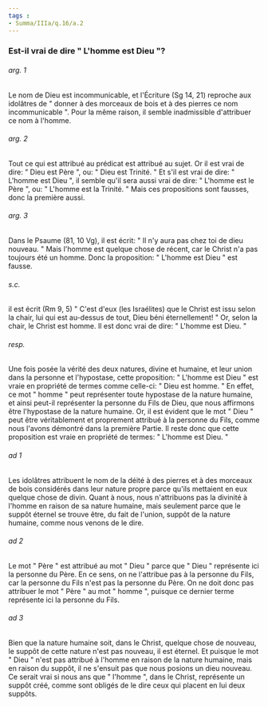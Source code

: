 ```yaml
---
tags : 
- Summa/IIIa/q.16/a.2
---
```


### Est-il vrai de dire " L'homme est Dieu "?

###### arg. 1
Le nom de Dieu est incommunicable, et l'Écriture (Sg 14, 21) reproche aux idolâtres de " donner à des morceaux de bois et à des pierres ce nom incommunicable ". Pour la même raison, il semble inadmissible d'attribuer ce nom à l'homme. 

###### arg. 2
Tout ce qui est attribué au prédicat est attribué au sujet. Or il est vrai de dire: " Dieu est Père ", ou: " Dieu est Trinité. " Et s'il est vrai de dire: " L'homme est Dieu ", il semble qu'il sera aussi vrai de dire: " L'homme est le Père ", ou: " L'homme est la Trinité. " Mais ces propositions sont fausses, donc la première aussi. 

###### arg. 3
Dans le Psaume (81, 10 Vg), il est écrit: " Il n'y aura pas chez toi de dieu nouveau. " Mais l'homme est quelque chose de récent, car le Christ n'a pas toujours été un homme. Donc la proposition: " L'homme est Dieu " est fausse. 

###### s.c.
il est écrit (Rm 9, 5) " C'est d'eux (les Israélites) que le Christ est issu selon la chair, lui qui est au-dessus de tout, Dieu béni éternellement! " Or, selon la chair, le Christ est homme. Il est donc vrai de dire: " L'homme est Dieu. " 

###### resp.
Une fois posée la vérité des deux natures, divine et humaine, et leur union dans la personne et l'hypostase, cette proposition: " L'homme est Dieu " est vraie en propriété de termes comme celle-ci: " Dieu est homme. " En effet, ce mot " homme " peut représenter toute hypostase de la nature humaine, et ainsi peut-il représenter la personne du Fils de Dieu, que nous affirmons être l'hypostase de la nature humaine. Or, il est évident que le mot " Dieu " peut être véritablement et proprement attribué à la personne du Fils, comme nous l'avons démontré dans la première Partie. Il reste donc que cette proposition est vraie en propriété de termes: " L'homme est Dieu. " 

###### ad 1
Les idolâtres attribuent le nom de la déité à des pierres et à des morceaux de bois considérés dans leur nature propre parce qu'ils mettaient en eux quelque chose de divin. Quant à nous, nous n'attribuons pas la divinité à l'homme en raison de sa nature humaine, mais seulement parce que le suppôt éternel se trouve être, du fait de l'union, suppôt de la nature humaine, comme nous venons de le dire. 

###### ad 2
Le mot " Père " est attribué au mot " Dieu " parce que " Dieu " représente ici la personne du Père. En ce sens, on ne l'attribue pas à la personne du Fils, car la personne du Fils n'est pas la personne du Père. On ne doit donc pas attribuer le mot " Père " au mot " homme ", puisque ce dernier terme représente ici la personne du Fils. 

###### ad 3
Bien que la nature humaine soit, dans le Christ, quelque chose de nouveau, le suppôt de cette nature n'est pas nouveau, il est éternel. Et puisque le mot " Dieu " n'est pas attribué à l'homme en raison de la nature humaine, mais en raison du suppôt, il ne s'ensuit pas que nous posions un dieu nouveau. Ce serait vrai si nous ans que " l'homme ", dans le Christ, représente un suppôt créé, comme sont obligés de le dire ceux qui placent en lui deux suppôts. 

